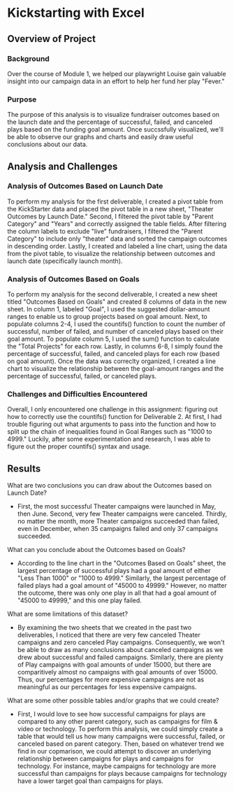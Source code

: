 # Kickstarting with Excel

## Overview of Project

### Background
Over the course of Module 1, we helped our playwright Louise gain valuable insight into our campaign data in an effort to help her fund her play "Fever."

### Purpose
The purpose of this analysis is to visualize fundraiser outcomes based on the launch date and the percentage of successful, failed, and canceled plays based on the funding goal amount. Once succssfully visualized, we'll be able to observe our graphs and charts and easily draw useful conclusions about our data. 

## Analysis and Challenges

### Analysis of Outcomes Based on Launch Date
To perform my analysis for the first deliverable, I created a pivot table from the KickStarter data and placed the pivot table in a new sheet, "Theater Outcomes by Launch Date." Second, I filtered the pivot table by "Parent Category" and "Years" and correctly assigned the table fields. After filtering the column labels to exclude "live" fundraisers, I filtered the "Parent Category" to include only "theater" data and sorted the campaign outcomes in descending order. Lastly, I created and labeled a line chart, using the data from the pivot table, to visualize the relationship between outcomes and launch date (specifically launch month). 

### Analysis of Outcomes Based on Goals
To perform my analysis for the second deliverable, I created a new sheet titled "Outcomes Based on Goals" and created 8 columns of data in the new sheet. In column 1, labeled "Goal", I used the suggested dollar-amount ranges to enable us to group projects based on goal amount. Next, to populate columns 2-4, I used the countifs() function to count the number of successful, number of failed, and number of canceled plays based on their goal amount. To populate column 5, I used the sum() function to calculate the "Total Projects" for each row. Lastly, in columns 6-8, I simply found the percentage of successful, failed, and canceled plays for each row (based on goal amount). Once the data was correclty organized, I created a line chart to visualize the relationship between the goal-amount ranges and the percentage of successful, failed, or canceled plays. 

### Challenges and Difficulties Encountered
Overall, I only encountered one challenge in this assignment: figuring out how to correctly use the countifs() function for Deliverable 2. At first, I had trouble figuring out what arguments to pass into the function and how to split up the chain of inequalities found in Goal Ranges such as "1000 to 4999." Luckily, after some experimentation and research, I was able to figure out the proper countifs() syntax and usage.

## Results

What are two conclusions you can draw about the Outcomes based on Launch Date?
- First, the most successful Theater campaigns were launched in May, then June. Second, very few Theater campaigns were canceled. Thirdly, no matter the month, more Theater campaigns succeeded than failed, even in December, when 35 campaigns failed and only 37 campaigns succeeded.

What can you conclude about the Outcomes based on Goals?
- According to the line chart in the "Outcomes Based on Goals" sheet, the largest percentage of successful plays had a goal amount of either "Less Than 1000" or "1000 to 4999." Similarly, the largest percentage of failed plays had a goal amount of "45000 to 49999." However, no matter the outcome, there was only one play in all that had a goal amount of "45000 to 49999," and this one play failed. 


What are some limitations of this dataset?
- By examining the two sheets that we created in the past two deliverables, I noticed that there are very few canceled Theater campaigns and zero canceled Play campaigns. Consequently, we won't be able to draw as many conclusions about canceled campaigns as we drew about successful and failed campaigns. Similarly, there are plenty of Play campaigns with goal amounts of under 15000, but there are comparitively almost no campaigns with goal amounts of over 15000. Thus, our percentages for more expensive campaigns are not as meaningful as our percentages for less expensive campaigns. 


What are some other possible tables and/or graphs that we could create?
- First, I would love to see how successful campaigns for plays are compared to any other parent category, such as campaigns for film & video or technology. To perform this analysis, we could simply create a table that would tell us how many campaigns were successful, failed, or canceled based on parent category. Then, based on whatever trend we find in our copmarison, we could attempt to discover an underlying relationship between campaigns for plays and campaigns for technology. For instance, maybe campaigns for technology are more successful than campaigns for plays because campaigns for technology have a lower target goal than campaigns for plays. 
